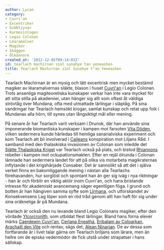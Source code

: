 ```yaml
---
author: Lycan
category:
- Cuvri'an
- Excentriker
- Gubbtjyvar
- Karmosinlogen
- Legio Colonan
- Léaramalver
- Magiker
- Skäggon
- Ölkännare
created_at: '2012-12-05T09:14:01Z'
id: tearlach machirnan sìol sunahye tan yeneashen
title: Tearlach Machirnan sìol Sunahye t’an Yeneashen
---
```

Tearlach Machirnan är en mysig och lätt excentrisk men mycket bestämd magiker av léaramalvernas släkte, blason i huset [Cuvri'an] i Legio Colonan. Trots ansenliga magiteoretiska kunskaper verkar han inte vara mycket för att sitta stilla på akademier, utan hänger sig allt som oftast åt väldiga strövtåg över Mundana, ofta med utmattade lärlingar i släptåg. På sina vandringar har Tearlach hemsökt krogar, samlat kunskap och retat upp folk i Mundanas alla hörn, till synes utan långsiktigt mål eller mening.

På senare år har Tearlach varit verksam i Drunok, där han använde sina imponerande biomantiska kunskaper i kampen mot farsoten [Vita Döden], vilken sedermera kunde härledas till hemliga sanarialviska experiment och kom Tearlach att bli involverad i [Caileans] konspiration mot Liljans Råd. I samband med den thalaskiska invasionen av Colonan som inledde det [Sjätte Thalaskiska Kriget] var Tearlach också på plats, och bistod [Rhiannons] rebeller i kampen mot ockupationsmakten. Efter en rejäl ölrunda i Colonan lämnade han sedermera landet för att på olika vis motarbeta magikraternas inflytande i det krigshärjade Consaber. Det är sannolikt så att det i själva verket finns en bakomliggande mening i nästan alla Tearlachs förehavanden, hur sorglöst och spontant han än ger sig iväg i nya riktningar - han är och förblir en viktig aktör inom Cuvri'an, och hans bristande intresse för akademiskt avancemang säger egentligen föga. I grund och botten är han hängiven samma syfte som [Lirmana], och utforskandet av Konsekvensens Lag löper som en röd tråd genom allt han haft för sig under sina oräkneliga år på Mundana.

Tearlach är också den nu levande bland Legio Colonans magiker, efter den vördade [Ylcorcronlth], som utbildat flest lärlingar. Bland hans forna elever märks [Caerdewin Cuvri'an], [Cerlana Eneathá], [Eribalam av Coloarkan], [Arachaill den Vite] och rentav, sägs det, [Alean Ninarian]. De av dessa som fortfarande är i livet talar gärna om Tearlach briljans som lärare, men än hellre om de episka vedermödor de fick utstå under strapatser i hans sällskap.

  [Cuvri'an]: Cuvrian
  [Vita Döden]: Vita_Döden
  [Caileans]: Cailean
  [Sjätte Thalaskiska Kriget]: Sjätte_Thalaskiska_Kriget
  [Rhiannons]: Rhiannon
  [Lirmana]: Lirmana
  [Ylcorcronlth]: Ylcorcronlth
  [Caerdewin Cuvri'an]: Caerdewin_Cuvrian
  [Cerlana Eneathá]: Cerlana_Eneathá_siòl_Dahtouin
  [Eribalam av Coloarkan]: Eribalam_av_Coloarkan
  [Arachaill den Vite]: Arachaill_den_Vite
  [Alean Ninarian]: Alean_Ninarian